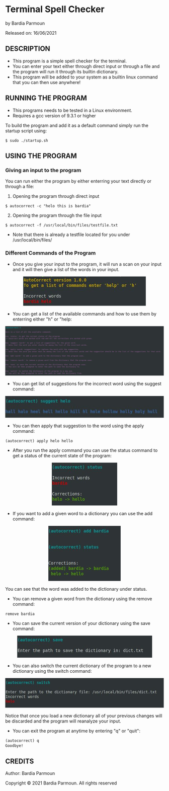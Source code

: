 # Terminal Spell Checker

by Bardia Parmoun

Released on: 16/06/2021

## DESCRIPTION
- This program is a simple spell checker for the terminal.
- You can enter your text either through direct input or through a file and the program will run it through its builtin dictionary. 
- This program will be added to your system as a builtin linux command that you can then use anywhere!

## RUNNING THE PROGRAM
- This programs needs to be tested in a Linux environment. 
- Requires a gcc version of 9.3.1 or higher

To build the program and add it as a default command simply run the startup script using:
```shell
$ sudo ./startup.sh
```

 
## USING THE PROGRAM

### Giving an input to the program

You can run either the program by either enterring your text directly or through a file: 

1. Opening the program through direct input 
```
$ autocorrect -c "helo this is bardia"
```

2. Opening the program through the file input
```
$ autocorrect -f /usr/local/bin/files/testfile.txt
``` 

- Note that there is already a testfile located for you under /usr/local/bin/files/

### Different Commands of the Program
- Once you give your input to the program, it will run a scan on your input and it will then give a list of the words in your input. 
<p align="center">
<img src="images/start_menu.JPG" />
</p>

- You can get a list of the available commands and how to use them by enterring either "h" or "help:
<p align="center">
<img src="images/help.JPG" />
</p>

- You can get list of suggestions for the incorrect word using the suggest command:
<p align="center">
<img src="images/suggest.JPG" />
</p>

- You can then apply that suggestion to the word using the apply command:
```
(autocorrect) apply helo hello
```

- After you run the apply command you can use the status command to get a status of the current state of the program:
<p align="center">
<img src="images/status.JPG" />
</p>

- If you want to add a given word to a dictionary you can use the add command:
<p align="center">
<img src="images/add.JPG" />
</p>
You can see that the word was added to the dictionary under status. 

- You can remove a given word from the dictionary using the remove command:
```
remove bardia
```

- You can save the current version of your dictionary using the save command:
<p align="center">
<img src="images/save.JPG" />
</p>

- You can also switch the current dictionary of the program to a new dictionary using the switch command:
<p align="center">
<img src="images/switch.JPG" />
</p>

Notice that once you load a new dictionary all of your previous changes will be discarded and the program will reanalyze your input. 

- You can exit the program at anytime by entering "q" or "quit":
```
(autocorrect) q
Goodbye!
```

## CREDITS
Author: Bardia Parmoun

Copyright © 2021 Bardia Parmoun. All rights reserved